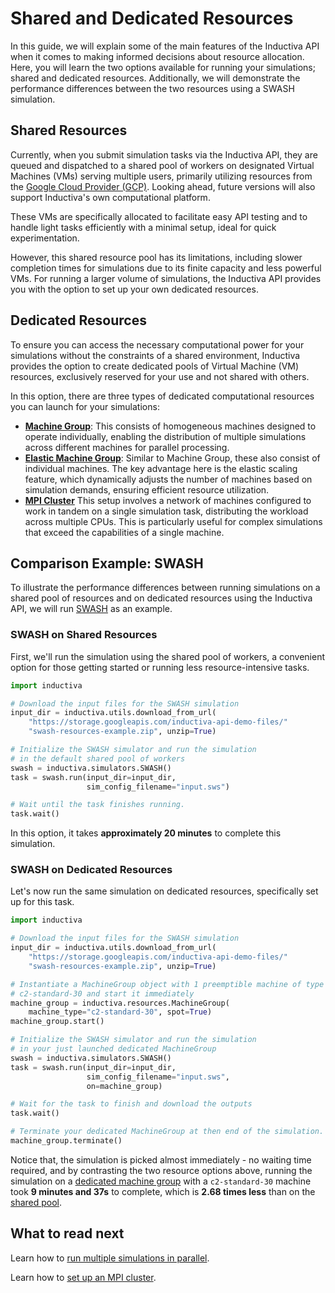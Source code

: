 # Shared and Dedicated Resources

In this guide, we will explain some of the main features of the Inductiva API when 
it comes to making informed decisions about resource allocation. Here, you will 
learn the two options available for running your simulations; shared and dedicated
resources. Additionally, we will demonstrate the performance differences between 
the two resources using a SWASH simulation.

## Shared Resources

Currently, when you submit simulation tasks via the Inductiva API, they are queued 
and dispatched to a shared pool of workers on designated Virtual Machines (VMs) 
serving multiple users, primarily utilizing resources from the [Google Cloud Provider (GCP)](https://cloud.google.com/compute/docs/machine-resource). 
Looking ahead, future versions will also support Inductiva's own computational platform.

These VMs are specifically allocated to facilitate easy API testing and to handle light 
tasks efficiently with a minimal setup, ideal for quick experimentation.

However, this shared resource pool has its limitations, including slower completion 
times for simulations due to its finite capacity and less powerful VMs. For running 
a larger volume of simulations, the Inductiva API provides you with the option to 
set up your own dedicated resources. 

## Dedicated Resources

To ensure you can access the necessary computational power for your simulations 
without the constraints of a shared environment, Inductiva provides the option 
to create dedicated pools of Virtual Machine (VM) resources, exclusively 
reserved for your use and not shared with others. 

In this option, there are three types of dedicated computational resources you can
launch for your simulations:

- [**Machine Group**](../computational_resources/machinegroup_class.md): This consists of homogeneous machines 
designed to operate individually, enabling the distribution of multiple simulations 
across different machines for parallel processing.
- [**Elastic Machine Group**](../computational_resources/elasticgroup_class.md): Similar to Machine 
Group, these also consist of individual machines. The key advantage here is the 
elastic scaling feature, which dynamically adjusts the number of machines based 
on simulation demands, ensuring efficient resource utilization.
- [**MPI Cluster**](../computational_resources/mpicluster_class.md) This setup involves a network 
of machines configured to work in tandem on a single simulation task, distributing 
the workload across multiple CPUs. This is particularly useful for complex simulations 
that exceed the capabilities of a single machine.


## Comparison Example: SWASH

To illustrate the performance differences between running simulations on a shared 
pool of resources and on dedicated resources using the Inductiva API, we will run 
[SWASH](../simulators/SWASH) as an example.

### SWASH on Shared Resources

First, we'll run the simulation using the shared pool of workers, a convenient 
option for those getting started or running less resource-intensive tasks. 

```python
import inductiva

# Download the input files for the SWASH simulation
input_dir = inductiva.utils.download_from_url(
    "https://storage.googleapis.com/inductiva-api-demo-files/"
    "swash-resources-example.zip", unzip=True)

# Initialize the SWASH simulator and run the simulation
# in the default shared pool of workers
swash = inductiva.simulators.SWASH()
task = swash.run(input_dir=input_dir,
                 sim_config_filename="input.sws")

# Wait until the task finishes running.
task.wait()
```

In this option, it takes **approximately 20 minutes** to complete this simulation.

### SWASH on Dedicated Resources

Let's now run the same simulation on dedicated resources, specifically set 
up for this task.

```python
import inductiva

# Download the input files for the SWASH simulation
input_dir = inductiva.utils.download_from_url(
    "https://storage.googleapis.com/inductiva-api-demo-files/"
    "swash-resources-example.zip", unzip=True)

# Instantiate a MachineGroup object with 1 preemptible machine of type
# c2-standard-30 and start it immediately
machine_group = inductiva.resources.MachineGroup(
    machine_type="c2-standard-30", spot=True)
machine_group.start()

# Initialize the SWASH simulator and run the simulation
# in your just launched dedicated MachineGroup
swash = inductiva.simulators.SWASH()
task = swash.run(input_dir=input_dir,
                 sim_config_filename="input.sws",
                 on=machine_group)

# Wait for the task to finish and download the outputs
task.wait()

# Terminate your dedicated MachineGroup at then end of the simulation.
machine_group.terminate()
```
Notice that, the simulation is picked almost immediately - no waiting time required,
and by contrasting the two resource options above, running the simulation on a
[dedicated machine group](#dedicated-resources) with a `c2-standard-30` machine
took **9 minutes and 37s** to complete, which is **2.68 times less** than on the 
[shared pool](#shared-resources). 

## What to read next

Learn how to [run multiple simulations in parallel](../how_to/computational_resources). 

Learn how to [set up an MPI cluster](../how_to/mpi_cluster.md).





